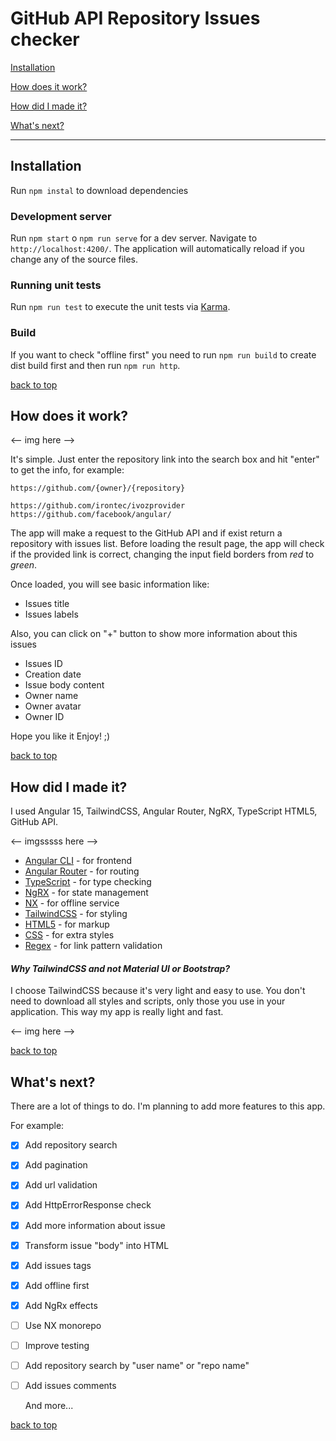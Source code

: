 # GitHub API Repository Issues checker<a id='top'></a>

[Installation](#section1)

[How does it work?](#section2)

[How did I made it?](#section3)

[What's next?](#section4)
<hr>

## Installation<a id='section1'></a>
Run `npm instal` to download dependencies

### Development server
Run `npm start` o `npm run serve` for a dev server. Navigate to `http://localhost:4200/`. The application will automatically reload if you change any of the source files.

### Running unit tests 
Run `npm run test` to execute the unit tests via [Karma](https://karma-runner.github.io).

### Build
If you want to check "offline first" you need to run `npm run build` to create dist build first and then run `npm run http`.

[back to top](#top)

## How does it work?<a id='section2'></a>

<-- img here -->

It's simple. Just enter the repository link into the search box and hit "enter" to get the info, for example: 
```
https://github.com/{owner}/{repository}

https://github.com/irontec/ivozprovider
https://github.com/facebook/angular/
```

The app will make a request to the GitHub API and if exist return a repository with issues list. Before loading the result page, the app will check if the provided link is correct, changing the input field borders from _red_ to _green_.

Once loaded, you will see basic information like:
- Issues title
- Issues labels

Also, you can click on "+" button to show more information about this issues
- Issues ID
- Creation date
- Issue body content
- Owner name
- Owner avatar
- Owner ID


Hope you like it
Enjoy! ;)

[back to top](#top)

## How did I made it?<a id='section3'></a>

I used Angular 15, TailwindCSS, Angular Router, NgRX, TypeScript HTML5, GitHub API.

<-- imgsssss here -->

* [Angular CLI](https://angular.io/) - for frontend
* [Angular Router](https://angular.io/guide/router) - for routing
* [TypeScript](https://www.typescriptlang.org/) - for type checking
* [NgRX](https://ngrx.io/) - for state management
* [NX](https://nx.dev/) - for offline service
* [TailwindCSS](https://tailwindcss.com/) - for styling
* [HTML5](https://developer.mozilla.org/es/docs/Web/HTML) - for markup
* [CSS](https://developer.mozilla.org/en-US/docs/Web/CSS#:~:text=Cascading%20Style%20Sheets%20(CSS)%20is,speech%2C%20or%20on%20other%20media.) - for extra styles 
* [Regex](https://developer.mozilla.org/es/docs/Web/JavaScript/Guide/Regular_Expressions) - for link pattern validation


#### _Why TailwindCSS and not Material UI or Bootstrap?_
I choose TailwindCSS because it's very light and easy to use.
You don't need to download all styles and scripts, only those you use in your application. This way my app is really light and fast.

<-- img here -->

[back to top](#top)

## What's next?<a id='section4'></a>
There are a lot of things to do. I'm planning to add more features to this app.

For example:
- [x] Add repository search
- [x] Add pagination
- [x] Add url validation
- [x] Add HttpErrorResponse check
- [x] Add more information about issue
- [x] Transform issue "body" into HTML
- [x] Add issues tags
- [x] Add offline first
- [x] Add NgRx effects
- [ ] Use NX monorepo
- [ ] Improve testing
- [ ] Add repository search by "user name" or "repo name"
- [ ] Add issues comments
    
    And more...

[back to top](#top)